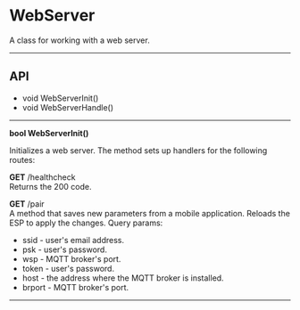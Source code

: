 # WebServer

A class for working with a web server.

***

## API

- void WebServerInit()
- void WebServerHandle()


***

**bool WebServerInit()**

Initializes a web server. The method sets up handlers for the following routes:

**GET** /healthcheck  
Returns the 200 code.

**GET** /pair  
A method that saves new parameters from a mobile application. Reloads the ESP to apply the changes.
Query params:
  - ssid - user's email address.
  - psk - user's password.
  - wsp - MQTT broker's port.
  - token - user's password.
  - host - the address where the MQTT broker is installed.
  - brport - MQTT broker's port.

***

